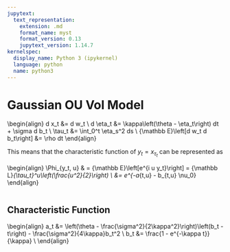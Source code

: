 ```yaml
---
jupytext:
  text_representation:
    extension: .md
    format_name: myst
    format_version: 0.13
    jupytext_version: 1.14.7
kernelspec:
  display_name: Python 3 (ipykernel)
  language: python
  name: python3
---
```


# Gaussian OU Vol Model


\begin{align}
    d x_t &= d w_t \\
    d \eta_t &= \kappa\left(\theta - \eta_t\right) dt + \sigma d b_t \\
    \tau_t &= \int_0^t \eta_s^2 ds \\
    {\mathbb E}\left[d w_t d b_t\right] &= \rho dt
\end{align}

This means that the characteristic function of $y_t=x_{\tau_t}$ can be represented as

\begin{align}
    \Phi_{y_t, u} & = {\mathbb E}\left[e^{i u y_t}\right] = {\mathbb L}_{\tau_t}^u\left(\frac{u^2}{2}\right) \\
     &= e^{-a_{t,u} - b_{t,u} \nu_0}
\end{align}

```{code-cell} ipython3

```

## Characteristic Function

\begin{align}
    a_t &= \left(\theta - \frac{\sigma^2}{2\kappa^2}\right)\left(b_t -t\right) - \frac{\sigma^2}{4\kappa}b_t^2 \\
    b_t &= \frac{1 - e^{-\kappa t}}{\kappa} \\
\end{align}

```{code-cell} ipython3

```

```{code-cell} ipython3

```
